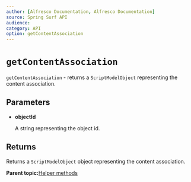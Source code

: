 ```yaml
---
author: [Alfresco Documentation, Alfresco Documentation]
source: Spring Surf API
audience: 
category: API
option: getContentAssociation
---
```


# `getContentAssociation`

`getContentAssociation` - returns a `ScriptModelObject` representing the content association.

## Parameters

-   **objectId**

    A string representing the object id.


## Returns

Returns a `ScriptModelObject` object representing the content association.

**Parent topic:**[Helper methods](../references/APISurf-ScriptSiteData-Helper-helper.md)

